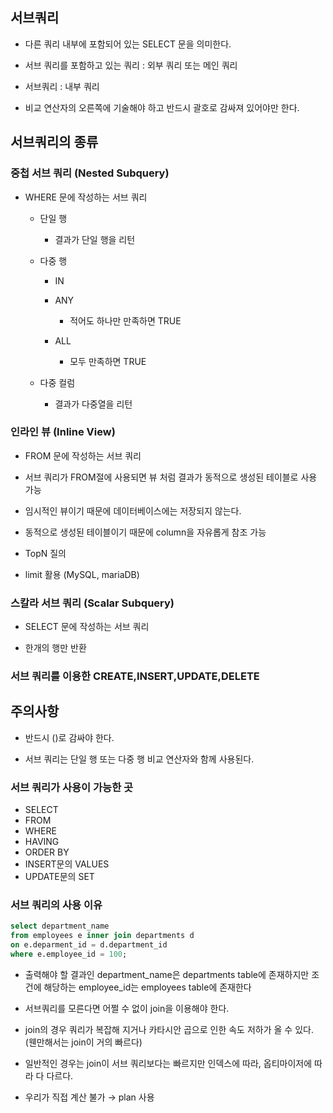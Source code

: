## 서브쿼리

- 다른 쿼리 내부에 포함되어 있는 SELECT 문을 의미한다. 

- 서브 쿼리를 포함하고 있는 쿼리 : 외부 쿼리 또는 메인 쿼리
- 서브쿼리 : 내부 쿼리
- 비교 연산자의 오른쪽에 기술해야 하고 반드시 괄호로 감싸져 있어야만 한다.

## 서브쿼리의 종류

### 중첩 서브 쿼리 (Nested Subquery)

- WHERE 문에 작성하는 서브 쿼리

    - 단일 행
    
        - 결과가 단일 행을 리턴
    - 다중 행
        - IN
        
        - ANY
            - 적어도 하나만 만족하면 TRUE
        - ALL
            - 모두 만족하면 TRUE
    - 다중 컬럼
        - 결과가 다중열을 리턴

### 인라인 뷰 (Inline View)

- FROM 문에 작성하는 서브 쿼리

- 서브 쿼리가 FROM절에 사용되면 뷰 처럼 결과가 동적으로 생성된 테이블로 사용 가능
- 임시적인 뷰이기 때문에 데이터베이스에는 저장되지 않는다.
- 동적으로 생성된 테이블이기 때문에 column을 자유롭게 참조 가능
- TopN 질의
- limit 활용 (MySQL, mariaDB)

### 스칼라 서브 쿼리 (Scalar Subquery)

- SELECT 문에 작성하는 서브 쿼리

- 한개의 행만 반환

### 서브 쿼리를 이용한 CREATE,INSERT,UPDATE,DELETE

## 주의사항

- 반드시 ()로 감싸야 한다.

- 서브 쿼리는 단일 행 또는 다중 행 비교 연산자와 함께 사용된다.

### 서브 쿼리가 사용이 가능한 곳

- SELECT
- FROM
- WHERE
- HAVING
- ORDER BY
- INSERT문의 VALUES
- UPDATE문의 SET

### 서브 쿼리의 사용 이유

```sql
select department_name
from employees e inner join departments d
on e.deparment_id = d.department_id
where e.employee_id = 100;
```

- 출력해야 할 결과인 department_name은 departments table에 존재하지만
조건에 해당하는 employee_id는 employees table에 존재한다
- 서브쿼리를 모른다면 어쩔 수 없이 join을 이용해야 한다.

- join의 경우 쿼리가 복잡해 지거나 카타시안 곱으로 인한 속도 저하가 올 수 있다.
(웬만해서는 join이 거의 빠르다)
- 일반적인 경우는 join이 서브 쿼리보다는 빠르지만 인덱스에 따라, 옵티마이저에 따라 다 다르다.
- 우리가 직접 계산 불가 → plan 사용
